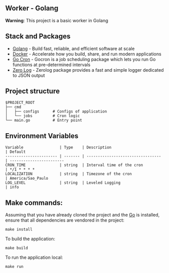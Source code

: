 ## Worker - Golang

**Warning**: This project is a basic worker in Golang

## Stack and Packages

- [Golang](https://go.dev) - Build fast, reliable, and efficient software at scale
- [Docker](https://www.docker.com) - Accelerate how you build, share, and run modern applications
- [Go Cron](https://github.com/go-co-op/gocron) - Gocron is a job scheduling package which lets you run Go functions at pre-determined intervals
- [Zero Log](https://github.com/rs/zerolog) - Zerolog package provides a fast and simple logger dedicated to JSON output

## Project structure

```
$PROJECT_ROOT
├── cmd
│   ├── configs      # Configs of application
│   └── jobs         # Cron logic
└── main.go          # Entry point
```

## Environment Variables

```
Variable                | Type    | Description                       | Default
----------------------- | ------- | --------------------------------- | ------------------------
CRON_TIME               | string  | Interval time of the cron         | */1 * * * *
LOCALIZATION            | string  | Timezone of the cron              | America/Sao_Paulo
LOG_LEVEL               | string  | Leveled Logging                   | info
```

## Make commands:

Assuming that you have already cloned the project and the [Go](https://golang.org/doc/install) is installed, ensure that all dependencies are vendored in the project:

```
make install
```

To build the application:

```
make build
```

To run the application local:

```
make run
```
